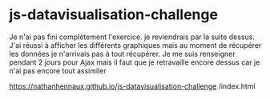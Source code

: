 # js-datavisualisation-challenge

Je n'ai pas fini complètement l'exercice. je reviendrais par la suite dessus. J'ai réussi à afficher les différents graphiques mais au moment de récupérer les données je n'arrivais pas à tout récupérer. Je me suis renseigner pendant 2 jours pour Ajax mais il faut que je retravaille encore dessus car je n'ai pas encore tout assimiler


https://nathanhennaux.github.io/js-datavisualisation-challenge
/index.html

